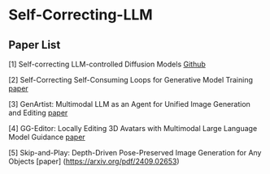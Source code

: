 # Self-Correcting-LLM

## Paper List
[1] Self-correcting LLM-controlled Diffusion Models [Github](https://self-correcting-llm-diffusion.github.io/)

[2] Self-Correcting Self-Consuming Loops for Generative Model Training [paper](https://arxiv.org/pdf/2402.07087)

[3] GenArtist: Multimodal LLM as an Agent for Unified Image Generation and Editing [paper](https://arxiv.org/pdf/2407.05600)

[4] GG-Editor: Locally Editing 3D Avatars with Multimodal Large Language Model Guidance [paper](https://openreview.net/pdf?id=31rrsYnriG)

[5] Skip-and-Play: Depth-Driven Pose-Preserved Image Generation for Any Objects [paper] (https://arxiv.org/pdf/2409.02653)
